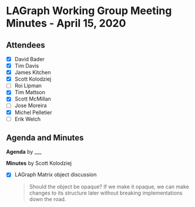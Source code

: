 # LAGraph Working Group Meeting Minutes - April 15, 2020

## Attendees
- [X] David Bader
- [X] Tim Davis
- [X] James Kitchen
- [X] Scott Kolodziej
- [ ] Roi Lipman
- [X] Tim Mattson
- [X] Scott McMillan
- [ ] Jose Moreira
- [X] Michel Pelletier
- [ ] Erik Welch

## Agenda and Minutes

**Agenda** by ___

**Minutes** by Scott Kolodziej

- [X] LAGraph Matrix object discussion
    > Should the object be opaque? If we make it opaque, we can make changes to its structure later without breaking implementations down the road.
